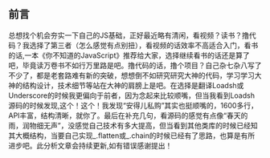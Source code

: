前言
---
总想找个机会夯实一下自己的JS基础，正好最近略有清闲，看视频？读书？撸代码？我选择了第三者（怎么感觉有点别扭），看视频的话效率不高适合入门，看书的话,一本《你不知道的JavaScript》推荐给大家，选择继续看书的话还是算了吧，毕竟读万卷书不如行万里路是吧。撸代码的话，撸个项目？自己杂七杂八写了不少了，都是老套路难有新的突破，想想倒不如研究研究大神的代码，学习学习大神的结构设计，技术细节等站在大神的肩膀上是吧。在选择是翻译Loadsh或Underscore的时候我更偏向于前者，因为念起来比较顺嘴，但当我看到Loadsh源码的时候发现,这个！这个！我发现“安得儿私购”其实也挺顺嘴的，1600多行，API丰富，结构清晰，就你了。最后在补充几句，看源码的感觉有点像“春天的雨，润物细无声”，没感觉自己技术有多大提高，但当看到其他类库的时候已经知其大概结构，当要自己实现_.flatten或_.chain的时候已经有了思路，也算是有所进步吧。此分析文章会持续更新,如有错误感谢提出！
